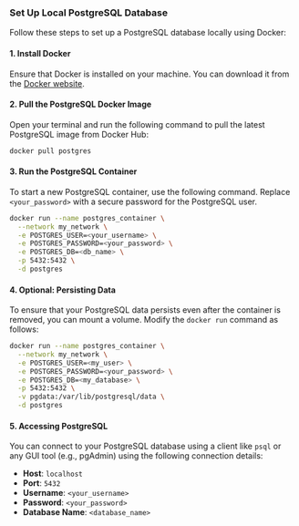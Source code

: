 
### Set Up Local PostgreSQL Database

Follow these steps to set up a PostgreSQL database locally using Docker:

#### 1. Install Docker

Ensure that Docker is installed on your machine. You can download it from the [Docker website](https://www.docker.com/get-started).

#### 2. Pull the PostgreSQL Docker Image

Open your terminal and run the following command to pull the latest PostgreSQL image from Docker Hub:

```bash
docker pull postgres
```

#### 3. Run the PostgreSQL Container

To start a new PostgreSQL container, use the following command. Replace `<your_password>` with a secure password for the PostgreSQL user.

```bash
docker run --name postgres_container \
  --network my_network \
  -e POSTGRES_USER=<your_username> \
  -e POSTGRES_PASSWORD=<your_password> \
  -e POSTGRES_DB=<db_name> \
  -p 5432:5432 \
  -d postgres
```

#### 4. Optional: Persisting Data

To ensure that your PostgreSQL data persists even after the container is removed, you can mount a volume. Modify the `docker run` command as follows:

```bash
docker run --name postgres_container \
  --network my_network \
  -e POSTGRES_USER=<my_user> \
  -e POSTGRES_PASSWORD=<your_password> \
  -e POSTGRES_DB=<my_database> \
  -p 5432:5432 \
  -v pgdata:/var/lib/postgresql/data \
  -d postgres
```

#### 5. Accessing PostgreSQL

You can connect to your PostgreSQL database using a client like `psql` or any GUI tool (e.g., pgAdmin) using the following connection details:

- **Host**: `localhost`
- **Port**: `5432`
- **Username**: `<your_username>`
- **Password**: `<your_password>`
- **Database Name**: `<database_name>`